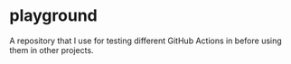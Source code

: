 # playground
A repository that I use for testing different GitHub Actions in before using them in other projects.
